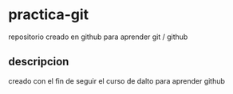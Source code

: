 # practica-git
repositorio creado en github para aprender git / github

## descripcion
creado con el fin de seguir el curso de dalto para aprender github
